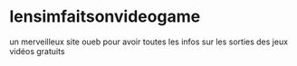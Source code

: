 # lensimfaitsonvideogame
un merveilleux site oueb pour avoir toutes les infos sur les sorties des jeux vidéos gratuits 
